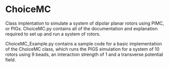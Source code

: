 # ChoiceMC
Class implentation to simulate a system of dipolar planar rotors using PIMC, or PIGs. ChoiceMC.py contains all of the documentation and explanation required to set up and run a system of rotors.

ChoiceMC_Example.py contains a sample code for a basic implementation of the ChoiceMC class, which runs the PIGS simulation for a system of 10 rotors using 9 beads, an interaction strength of 1 and a transverse potential field.
